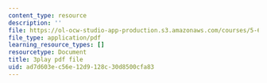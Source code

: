 ```yaml
---
content_type: resource
description: ''
file: https://ol-ocw-studio-app-production.s3.amazonaws.com/courses/5-61-physical-chemistry-fall-2017/ad7d603ec56e12d9128c30d8500cfa83_IoED49Ha8-o.pdf
file_type: application/pdf
learning_resource_types: []
resourcetype: Document
title: 3play pdf file
uid: ad7d603e-c56e-12d9-128c-30d8500cfa83
---
```

